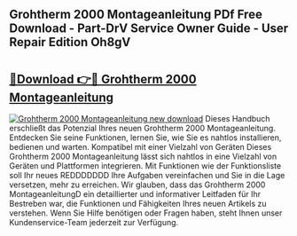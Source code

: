 ## Grohtherm 2000 Montageanleitung PDf Free Download - Part-DrV Service Owner Guide - User Repair Edition Oh8gV

# <h2><a href="http://df7dw46.blite.top/?on=Grohtherm+2000+Montageanleitung">🔗Download 👉🔴 Grohtherm 2000 Montageanleitung</a></h2>

[![Grohtherm 2000 Montageanleitung new download](https://i.imgur.com/lujVjoI.png)](http://df7dw46.blite.top/?on=Grohtherm+2000+Montageanleitung)
Dieses Handbuch erschließt das Potenzial Ihres neuen Grohtherm 2000 Montageanleitung. Entdecken Sie seine Funktionen, lernen Sie, wie Sie es nahtlos installieren, bedienen und warten. Kompatibel mit einer Vielzahl von Geräten Dieses Grohtherm 2000 Montageanleitung lässt sich nahtlos in eine Vielzahl von Geräten und Plattformen integrieren. Mit Funktionen wie der Funktionsliste soll Ihr neues REDDDDDDD Ihre Aufgaben vereinfachen und Sie in die Lage versetzen, mehr zu erreichen. Wir glauben, dass das Grohtherm 2000 MontageanleitungD ein detaillierter und informativer Leitfaden für Ihr Bestreben war, die Funktionen und Fähigkeiten Ihres neuen Artikels zu verstehen. Wenn Sie Hilfe benötigen oder Fragen haben, steht Ihnen unser Kundenservice-Team jederzeit zur Verfügung.
